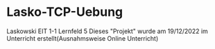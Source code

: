 # Lasko-TCP-Uebung
Laskowski EIT 1-1 Lernfeld 5
Dieses "Projekt" wurde am 19/12/2022 im Unterricht erstellt(Ausnahmsweise Online Unterricht)
